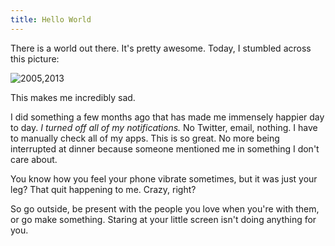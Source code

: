 ```yaml
---
title: Hello World
---
```


There is a world out there. It's pretty awesome. Today, I stumbled across this picture:

![2005,2013](http://soff.me/Na8I/Screen%20Shot%202013-03-14%20at%201.34.24%20PM.png)

This makes me incredibly sad.

I did something a few months ago that has made me immensely happier day to day. *I turned off all of my notifications.* No Twitter, email, nothing. I have to manually check all of my apps. This is so great. No more being interrupted at dinner because someone mentioned me in something I don't care about.

You know how you feel your phone vibrate sometimes, but it was just your leg? That quit happening to me. Crazy, right?

So go outside, be present with the people you love when you're with them, or go make something. Staring at your little screen isn't doing anything for you.
